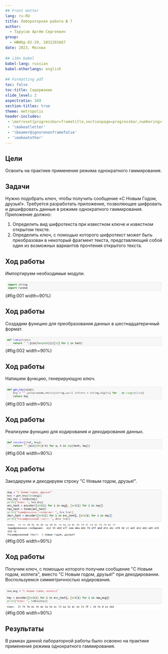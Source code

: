 ```yaml
---
## Front matter
lang: ru-RU
title: Лабораторная работа № 7
author:
  - Тарусов Артём Сергеевич
group:
  - НФИбд-02-20, 1032201667
date: 2023, Москва

## i18n babel
babel-lang: russian
babel-otherlangs: english

## Formatting pdf
toc: false
toc-title: Содержание
slide_level: 2
aspectratio: 169
section-titles: true
theme: metropolis
header-includes:
 - \metroset{progressbar=frametitle,sectionpage=progressbar,numbering=fraction}
 - '\makeatletter'
 - '\beamer@ignorenonframefalse'
 - '\makeatother'
---
```



## Цели

Освоить на практике применение режима однократного гаммирования.

## Задачи

Нужно подобрать ключ, чтобы получить сообщение «С Новым Годом,
друзья!». Требуется разработать приложение, позволяющее шифровать и
дешифровать данные в режиме однократного гаммирования. Приложение
должно:

1. Определить вид шифротекста при известном ключе и известном открытом тексте.
2. Определить ключ, с помощью которого шифротекст может быть преобразован в некоторый фрагмент текста, представляющий собой один из
возможных вариантов прочтения открытого текста.


## Ход работы

Импортируем необходимые модули.

![Импорт](image/screenshot_1.png){#fig:001 width=90%}

## Ход работы

Создадим функцию для преобразования данных в шестнадцатеричный формат.

![Функция toHex](image/screenshot_2.png){#fig:002 width=90%}

## Ход работы

Напишем функцию, генерирующую ключ.

![Функция gen_key](image/screenshot_3.png){#fig:003 width=90%}

## Ход работы

Реализуем функцию для кодирования и декодирования данных.

![Функция encoder](image/screenshot_4.png){#fig:004 width=90%}

## Ход работы

Закодируем и декодируем строку "С Новым годом, друзья!".

![Кодирование и декодирование строки](image/screenshot_5.png){#fig:005 width=90%}

## Ход работы

Получим ключ, с помощью которого получим сообщение "С Новым годом, коллега", вместо "С Новым годом, друзья!" при декодировании. Воспользуемся симметричностью кодирования.

![Получение ключа для другого прочтения открытого текста](image/screenshot_6.png){#fig:006 width=90%}

## Результаты

В рамках данной лабораторной работы было освоено на практике применение режима однократного гаммирования.
